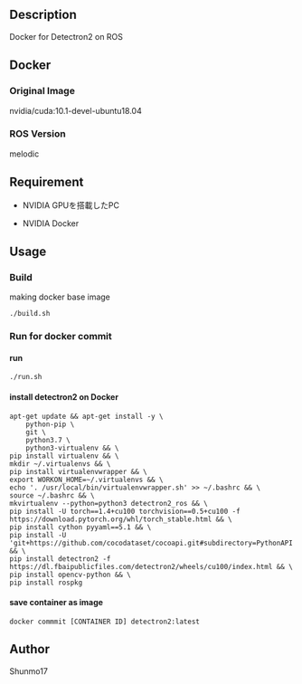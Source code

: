 ## Description

Docker for Detectron2 on ROS



## Docker

### Original Image
nvidia/cuda:10.1-devel-ubuntu18.04

### ROS Version

melodic



## Requirement

* NVIDIA GPUを搭載したPC

* NVIDIA Docker

  

## Usage

### Build

making docker base image

```
./build.sh
```



### Run for docker commit

#### run

```
./run.sh
```

#### install detectron2 on Docker

```
apt-get update && apt-get install -y \
    python-pip \
    git \
    python3.7 \
    python3-virtualenv && \
pip install virtualenv && \
mkdir ~/.virtualenvs && \
pip install virtualenvwrapper && \
export WORKON_HOME=~/.virtualenvs && \
echo '. /usr/local/bin/virtualenvwrapper.sh' >> ~/.bashrc && \
source ~/.bashrc && \
mkvirtualenv --python=python3 detectron2_ros && \
pip install -U torch==1.4+cu100 torchvision==0.5+cu100 -f https://download.pytorch.org/whl/torch_stable.html && \
pip install cython pyyaml==5.1 && \
pip install -U 'git+https://github.com/cocodataset/cocoapi.git#subdirectory=PythonAPI' && \
pip install detectron2 -f https://dl.fbaipublicfiles.com/detectron2/wheels/cu100/index.html && \
pip install opencv-python && \
pip install rospkg
```

#### save container as image

```
docker commmit [CONTAINER ID] detectron2:latest
```



## Author

Shunmo17